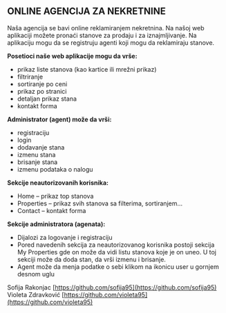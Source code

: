 
## ONLINE AGENCIJA ZA NEKRETNINE ##

Naša agencija se bavi online reklamiranjem nekretnina. Na našoj web aplikaciji možete pronaći stanove za prodaju i za iznajmljivanje. Na aplikaciju mogu da se registruju agenti koji mogu da reklamiraju stanove. 

**Posetioci naše web aplikacije mogu da vrše:**
 - prikaz liste stanova (kao kartice ili mrežni prikaz)
 - filtriranje
 - sortiranje po ceni
 - prikaz po stranici
 - detaljan prikaz stana
 - kontakt forma

**Administrator (agent) može da vrši:**
- registraciju
- login
- dodavanje stana
- izmenu stana
- brisanje stana
- izmenu podataka o nalogu

**Sekcije neautorizovanih korisnika:**
- Home – prikaz top stanova
- Properties – prikaz svih stanova sa filterima, sortiranjem…
- Contact – kontakt forma

**Sekcije administratora (agenata):**
- Dijalozi za logovanje i registraciju
- Pored navedenih sekcija za neautorizovanog korisnika postoji sekcija My Properties gde on može da vidi listu stanova koje je on uneo. U toj sekciji može da doda stan, da vrši izmenu i brisanje.
- Agent može da menja podatke o sebi klikom na ikonicu user u gornjem desnom uglu

 Sofija Rakonjac [https://github.com/sofija95](https://github.com/sofija95) <br />
 Violeta Zdravković [https://github.com/violeta95](https://github.com/violeta95)